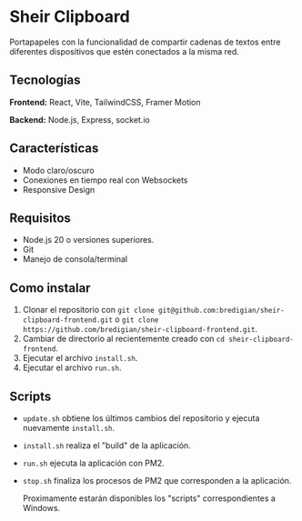 # Sheir Clipboard

Portapapeles con la funcionalidad de compartir cadenas de textos entre diferentes dispositivos que estén conectados a la misma red.

## Tecnologías

**Frontend:** React, Vite, TailwindCSS, Framer Motion

**Backend:** Node.js, Express, socket.io

## Características

- Modo claro/oscuro
- Conexiones en tiempo real con Websockets
- Responsive Design

## Requisitos

- Node.js 20 o versiones superiores.
- Git
- Manejo de consola/terminal

## Como instalar

1. Clonar el repositorio con `git clone git@github.com:bredigian/sheir-clipboard-frontend.git` o `git clone https://github.com/bredigian/sheir-clipboard-frontend.git`.
2. Cambiar de directorio al recientemente creado con `cd sheir-clipboard-frontend`.
3. Ejecutar el archivo `install.sh`.
4. Ejecutar el archivo `run.sh`.

## Scripts

- `update.sh` obtiene los últimos cambios del repositorio y ejecuta nuevamente `install.sh`.
- `install.sh` realiza el "build" de la aplicación.
- `run.sh` ejecuta la aplicación con PM2.
- `stop.sh` finaliza los procesos de PM2 que corresponden a la aplicación.

  Proximamente estarán disponibles los "scripts" correspondientes a Windows.
